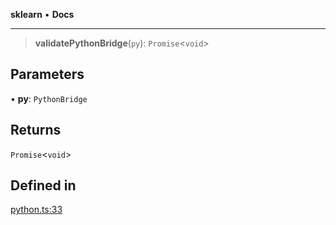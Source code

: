 **sklearn** • **Docs**

***

> **validatePythonBridge**(`py`): `Promise`\<`void`\>

## Parameters

• **py**: `PythonBridge`

## Returns

`Promise`\<`void`\>

## Defined in

[python.ts:33](https://github.com/transitive-bullshit/scikit-learn-ts/blob/ac44cfe4514273f037328d5b7cee92242da76b0c/packages/sklearn/src/python.ts#L33)
